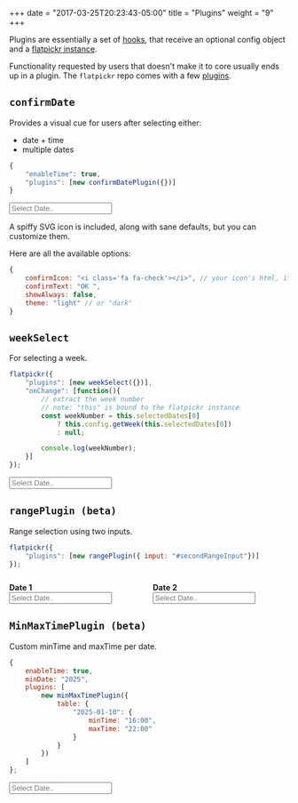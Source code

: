 +++
date = "2017-03-25T20:23:43-05:00"
title = "Plugins"
weight = "9"
+++

Plugins are essentially a set of [hooks](/events/#hooks), that receive an optional config object and a [flatpickr instance](/instance-methods-properties-elements/).

Functionality requested by users that doesn't make it to core usually ends up in a plugin. The `flatpickr` repo comes with a few [plugins](https://github.com/chmln/flatpickr/tree/master/src/plugins).

## `confirmDate`

Provides a visual cue for users after selecting either:

- date + time
- multiple dates

```js
{
    "enableTime": true,
    "plugins": [new confirmDatePlugin({})]
}
```

<input class=flatpickr type="text" placeholder="Select Date.." data-id="confirmDate">

A spiffy SVG icon is included, along with sane defaults, but you can customize them.

Here are all the available options:

```js
{
    confirmIcon: "<i class='fa fa-check'></i>", // your icon's html, if you wish to override
    confirmText: "OK ",
    showAlways: false,
    theme: "light" // or "dark"
}
```

## `weekSelect`

For selecting a week.

```js
flatpickr({
    "plugins": [new weekSelect({})],
    "onChange": [function(){
        // extract the week number
        // note: "this" is bound to the flatpickr instance
        const weekNumber = this.selectedDates[0]
            ? this.config.getWeek(this.selectedDates[0])
            : null;

        console.log(weekNumber);
    }]
});


```

<input class=flatpickr type="text" placeholder="Select Date.." data-id="weekSelect">

## `rangePlugin (beta)`

Range selection using two inputs.

```js
flatpickr({
    "plugins": [new rangePlugin({ input: "#secondRangeInput"})]
});


```

<div style="display: flex; margin-top: 1.6rem">
 <div style="width: 49%; max-width: 300px; margin-right: 1em"   >
<label><div><b>Date 1</b></div>
<input class=flatpickr type="text" placeholder="Select Date.." data-id="rangePlugin"></label></div>
<div style="width: 49%; max-width: 300px;">
<label><div><b>Date 2</b></div>
<input type="text" placeholder="Select Date.." id="secondRangeInput"></label></div>
</div>

## `MinMaxTimePlugin (beta)`

Custom minTime and maxTime per date.

```js
{
    enableTime: true,
    minDate: "2025",
    plugins: [
        new minMaxTimePlugin({
            table: {
                "2025-01-10": {
                    minTime: "16:00",
                    maxTime: "22:00"
                }
            }
        })
    ]
};

```
<input class=flatpickr type="text" placeholder="Select Date.." data-id="minMaxTimePlugin">
